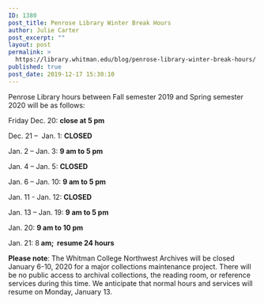 ```yaml
---
ID: 1380
post_title: Penrose Library Winter Break Hours
author: Julie Carter
post_excerpt: ""
layout: post
permalink: >
  https://library.whitman.edu/blog/penrose-library-winter-break-hours/
published: true
post_date: 2019-12-17 15:30:10
---
```

Penrose Library hours between Fall semester 2019 and Spring semester 2020 will be as follows:

Friday Dec. 20: <strong>close at 5 pm</strong>

Dec. 21 –&nbsp; Jan. 1: <strong>CLOSED</strong>

Jan. 2 – Jan. 3: <strong>9 am to 5 pm</strong>

Jan. 4 – Jan. 5: <strong>CLOSED</strong>

Jan. 6 – Jan. 10: <strong>9 am to 5 pm</strong>

Jan. 11 - Jan. 12: <strong>CLOSED</strong>

Jan. 13 – Jan. 19: <strong>9 am to 5 pm</strong>

Jan. 20: <strong>9 am to 10 pm</strong>

Jan. 21: 8<strong> am;&nbsp; resume 24 hours
</strong>

<strong>Please note</strong>: The Whitman College Northwest Archives will be closed January 6-10, 2020 for a major collections maintenance project. There will be no public access to archival collections, the reading room, or reference services during this time. We anticipate that normal hours and services will resume on Monday, January 13.